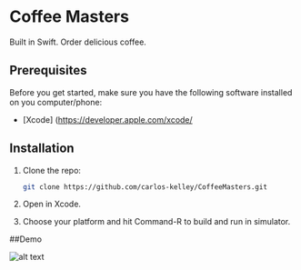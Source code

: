 # Coffee Masters
Built in Swift. Order delicious coffee.

## Prerequisites

Before you get started, make sure you have the following software installed on you computer/phone:

- [Xcode] (https://developer.apple.com/xcode/

## Installation

1. Clone the repo: 
   ```sh
   git clone https://github.com/carlos-kelley/CoffeeMasters.git
   ```
2. Open in Xcode.

3. Choose your platform and hit Command-R to build and run in simulator.

##Demo

![alt text](img/my-gif.pgif)

